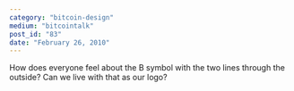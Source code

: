 ```yaml
---
category: "bitcoin-design"
medium: "bitcointalk"
post_id: "83"
date: "February 26, 2010"
---
```

How does everyone feel about the B symbol with the two lines through the outside?  Can we live with that as our logo?